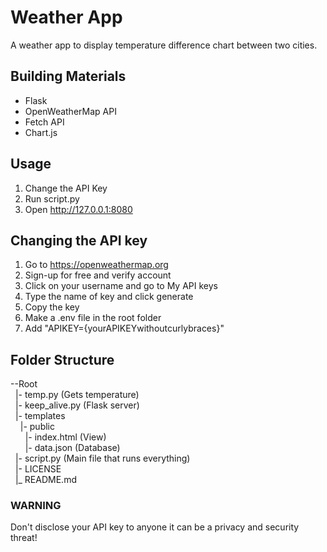 # Weather App
A weather app to display temperature difference chart between two cities.

## Building Materials
- Flask
- OpenWeatherMap API
- Fetch API
- Chart.js

## Usage
1. Change the API Key
2. Run script.py
3. Open http://127.0.0.1:8080

## Changing the API key
1. Go to https://openweathermap.org
2. Sign-up for free and verify account
3. Click on your username and go to My API keys
4. Type the name of key and click generate
5. Copy the key
6. Make a .env file in the root folder
7. Add "APIKEY={yourAPIKEYwithoutcurlybraces}"

## Folder Structure
--Root<br />
&nbsp; |- temp.py (Gets temperature)<br />
&nbsp; |- keep_alive.py (Flask server)<br />
&nbsp; |- templates<br />
&nbsp; &nbsp;&nbsp;|- public<br />
&nbsp;     &nbsp;&nbsp;&nbsp;&nbsp;|- index.html (View)<br />
&nbsp;     &nbsp;&nbsp;&nbsp;&nbsp;|- data.json (Database)<br />
&nbsp; |- script.py (Main file that runs everything)<br />
&nbsp; |- LICENSE<br />
&nbsp; |_ README.md<br />

### WARNING
Don't disclose your API key to anyone it can be a privacy and security threat!
